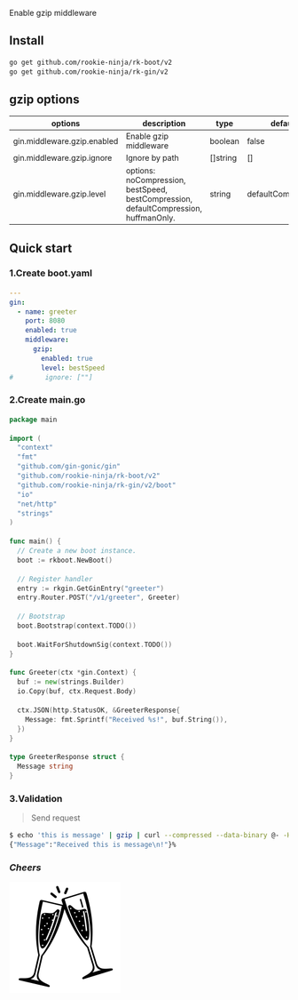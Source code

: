 Enable gzip middleware

## Install
```bash
go get github.com/rookie-ninja/rk-boot/v2
go get github.com/rookie-ninja/rk-gin/v2
```

## gzip options
| options                     | description                        | type     | default |
|-----------------------------|--------------------------------------------------------------------------------------|----------|--------------------|
| gin.middleware.gzip.enabled | Enable gzip middleware                                                               | boolean  | false              |
| gin.middleware.gzip.ignore  | Ignore by path                                                                       | []string | []                 |
| gin.middleware.gzip.level   | options: noCompression, bestSpeed, bestCompression, defaultCompression, huffmanOnly. | string   | defaultCompression |

## Quick start
### 1.Create boot.yaml
```yaml
---
gin:
  - name: greeter
    port: 8080
    enabled: true
    middleware:
      gzip:
        enabled: true
        level: bestSpeed
#        ignore: [""]
```

### 2.Create main.go
```go
package main

import (
  "context"
  "fmt"
  "github.com/gin-gonic/gin"
  "github.com/rookie-ninja/rk-boot/v2"
  "github.com/rookie-ninja/rk-gin/v2/boot"
  "io"
  "net/http"
  "strings"
)

func main() {
  // Create a new boot instance.
  boot := rkboot.NewBoot()

  // Register handler
  entry := rkgin.GetGinEntry("greeter")
  entry.Router.POST("/v1/greeter", Greeter)

  // Bootstrap
  boot.Bootstrap(context.TODO())

  boot.WaitForShutdownSig(context.TODO())
}

func Greeter(ctx *gin.Context) {
  buf := new(strings.Builder)
  io.Copy(buf, ctx.Request.Body)

  ctx.JSON(http.StatusOK, &GreeterResponse{
    Message: fmt.Sprintf("Received %s!", buf.String()),
  })
}

type GreeterResponse struct {
  Message string
}
```

### 3.Validation
> Send request

```bash
$ echo 'this is message' | gzip | curl --compressed --data-binary @- -H "Content-Encoding: gzip" -H "Accept-Encoding: gzip" localhost:8080/v1/greeter
{"Message":"Received this is message\n!"}%
```

### _**Cheers**_
![](../../../img/user-guide/cheers.png)